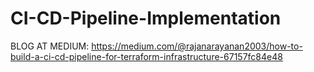 # CI-CD-Pipeline-Implementation

BLOG AT MEDIUM: https://medium.com/@rajanarayanan2003/how-to-build-a-ci-cd-pipeline-for-terraform-infrastructure-67157fc84e48
